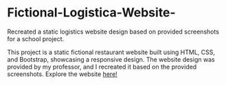 # Fictional-Logistica-Website-
Recreated a static logistics website design based on provided screenshots for a school project.

This project is a static fictional restaurant website built using HTML, CSS, and Bootstrap, showcasing a responsive design. The website design was provided by my professor, and I recreated it based on the provided screenshots. Explore the website [here!](https://er-hiba.github.io/Fictional-Restaurant-Website/)

